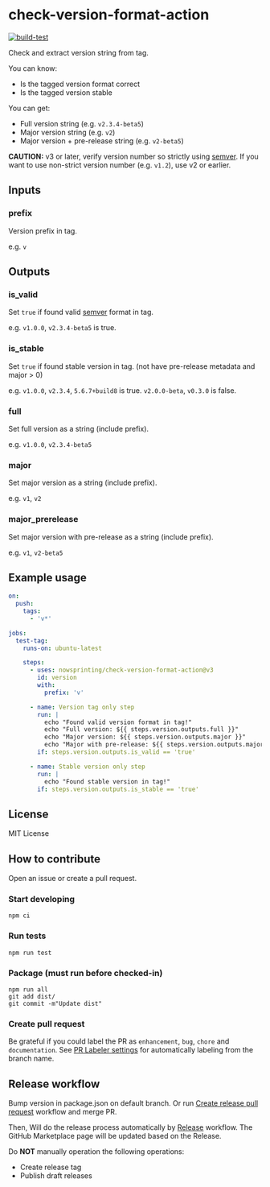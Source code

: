 # check-version-format-action

[![build-test](https://github.com/nowsprinting/check-version-format-action/actions/workflows/test.yml/badge.svg)](https://github.com/nowsprinting/check-version-format-action/actions/workflows/test.yml)

Check and extract version string from tag.

You can know:

- Is the tagged version format correct
- Is the tagged version stable

You can get:

- Full version string (e.g. `v2.3.4-beta5`)
- Major version string (e.g. `v2`)
- Major version + pre-release string (e.g. `v2-beta5`)

**CAUTION:**
v3 or later, verify version number so strictly using [semver](https://semver.org/).
If you want to use non-strict version number (e.g. `v1.2`), use v2 or earlier.


## Inputs

### prefix

Version prefix in tag.

e.g. `v`


## Outputs

### is_valid

Set `true` if found valid [semver](https://semver.org/) format in tag.

e.g. `v1.0.0`, `v2.3.4-beta5` is true.


### is_stable

Set `true` if found stable version in tag. (not have pre-release metadata and major > 0)

e.g. `v1.0.0`, `v2.3.4`, `5.6.7+build8` is true.
`v2.0.0-beta`, `v0.3.0` is false.


### full

Set full version as a string (include prefix).

e.g. `v1.0.0`, `v2.3.4-beta5`


### major

Set major version as a string (include prefix).

e.g. `v1`, `v2`


### major_prerelease

Set major version with pre-release as a string (include prefix).

e.g. `v1`, `v2-beta5`


## Example usage

```yaml
on:
  push:
    tags:
      - 'v*'

jobs:
  test-tag:
    runs-on: ubuntu-latest

    steps:
      - uses: nowsprinting/check-version-format-action@v3
        id: version
        with:
          prefix: 'v'

      - name: Version tag only step
        run: |
          echo "Found valid version format in tag!"
          echo "Full version: ${{ steps.version.outputs.full }}"
          echo "Major version: ${{ steps.version.outputs.major }}"
          echo "Major with pre-release: ${{ steps.version.outputs.major_prerelease }}"
        if: steps.version.outputs.is_valid == 'true'

      - name: Stable version only step
        run: |
          echo "Found stable version in tag!"
        if: steps.version.outputs.is_stable == 'true'
```


## License

MIT License


## How to contribute

Open an issue or create a pull request.

### Start developing

```shell
npm ci
```

### Run tests

```shell
npm run test
```

### Package (must run before checked-in)

```shell
npm run all
git add dist/
git commit -m"Update dist"
```

### Create pull request

Be grateful if you could label the PR as `enhancement`, `bug`, `chore` and `documentation`. See [PR Labeler settings](.github/pr-labeler.yml) for automatically labeling from the branch name.


## Release workflow

Bump version in package.json on default branch.
Or run [Create release pull request](https://github.com/nowsprinting/check-version-format-action/actions/workflows/create-release-pr.yml) workflow and merge PR.

Then, Will do the release process automatically by [Release](.github/workflows/release.yml) workflow.
The GitHub Marketplace page will be updated based on the Release.

Do **NOT** manually operation the following operations:

- Create release tag
- Publish draft releases